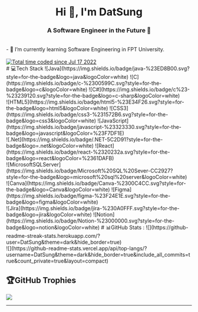 <h1 align="center">Hi 👋, I'm DatSung</h1>
<h3 align="center">A Software Engineer in the Future 👋</h3></br>
- 🌱 I’m currently learning Software Engineering in FPT University.
<br>
<br>
<a href="https://wakatime.com/@8886bb28-a205-4492-9c1a-3e66862e9b94"><img src="https://wakatime.com/badge/user/8886bb28-a205-4492-9c1a-3e66862e9b94.svg" alt="Total time coded since Jul 17 2022" /></a>
</br>
# 💻Tech Stack
![Java](https://img.shields.io/badge/java-%23ED8B00.svg?style=for-the-badge&logo=java&logoColor=white) 
![C](https://img.shields.io/badge/c-%2300599C.svg?style=for-the-badge&logo=c&logoColor=white) 
![C#](https://img.shields.io/badge/c%23-%23239120.svg?style=for-the-badge&logo=c-sharp&logoColor=white) 
<br>
![HTML5](https://img.shields.io/badge/html5-%23E34F26.svg?style=for-the-badge&logo=html5&logoColor=white)
![CSS3](https://img.shields.io/badge/css3-%231572B6.svg?style=for-the-badge&logo=css3&logoColor=white)
![JavaScript](https://img.shields.io/badge/javascript-%23323330.svg?style=for-the-badge&logo=javascript&logoColor=%23F7DF1E) 
<br> 
![.Net](https://img.shields.io/badge/.NET-5C2D91?style=for-the-badge&logo=.net&logoColor=white) 
![React](https://img.shields.io/badge/react-%2320232a.svg?style=for-the-badge&logo=react&logoColor=%2361DAFB) 
<br> 
![MicrosoftSQLServer](https://img.shields.io/badge/Microsoft%20SQL%20Sever-CC2927?style=for-the-badge&logo=microsoft%20sql%20server&logoColor=white) 
<br> 
![Canva](https://img.shields.io/badge/Canva-%2300C4CC.svg?style=for-the-badge&logo=Canva&logoColor=white) 	
![Figma](https://img.shields.io/badge/figma-%23F24E1E.svg?style=for-the-badge&logo=figma&logoColor=white) 
<br>
![Jira](https://img.shields.io/badge/jira-%230A0FFF.svg?style=for-the-badge&logo=jira&logoColor=white) 
![Notion](https://img.shields.io/badge/Notion-%23000000.svg?style=for-the-badge&logo=notion&logoColor=white)
# 📊GitHub Stats :
![](https://github-readme-streak-stats.herokuapp.com/?user=DatSung&theme=dark&hide_border=true)<br/>
![](https://github-readme-stats.vercel.app/api/top-langs/?username=DatSung&theme=dark&hide_border=true&include_all_commits=true&count_private=true&layout=compact)

## 🏆GitHub Trophies
![](https://github-trophies.vercel.app/?username=DatSung&theme=radical&no-frame=true&no-bg=false&margin-w=4)

---


<!---
DatSung/DatSung is a ✨ special ✨ repository because its `README.md` (this file) appears on your GitHub profile.
You can click the Preview link to take a look at your changes.
--->
